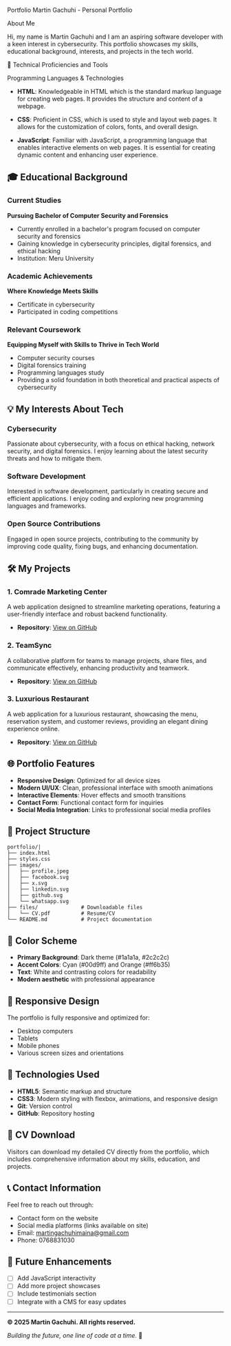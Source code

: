  Portfolio
Martin Gachuhi - Personal Portfolio

 About Me

Hi, my name is Martin Gachuhi and I am an aspiring software developer with a keen interest in cybersecurity. This portfolio showcases my skills, educational background, interests, and projects in the tech world.

 🚀 Technical Proficiencies and Tools

 Programming Languages & Technologies

- **HTML**: Knowledgeable in HTML which is the standard markup language for creating web pages. It provides the structure and content of a webpage.

- **CSS**: Proficient in CSS, which is used to style and layout web pages. It allows for the customization of colors, fonts, and overall design.

- **JavaScript**: Familiar with JavaScript, a programming language that enables interactive elements on web pages. It is essential for creating dynamic content and enhancing user experience.

## 🎓 Educational Background

### Current Studies
**Pursuing Bachelor of Computer Security and Forensics**
- Currently enrolled in a bachelor's program focused on computer security and forensics
- Gaining knowledge in cybersecurity principles, digital forensics, and ethical hacking
- Institution: Meru University

### Academic Achievements
**Where Knowledge Meets Skills**
- Certificate in cybersecurity
- Participated in coding competitions

### Relevant Coursework
**Equipping Myself with Skills to Thrive in Tech World**
- Computer security courses
- Digital forensics training
- Programming languages study
- Providing a solid foundation in both theoretical and practical aspects of cybersecurity

## 💡 My Interests About Tech

### Cybersecurity
Passionate about cybersecurity, with a focus on ethical hacking, network security, and digital forensics. I enjoy learning about the latest security threats and how to mitigate them.

### Software Development
Interested in software development, particularly in creating secure and efficient applications. I enjoy coding and exploring new programming languages and frameworks.

### Open Source Contributions
Engaged in open source projects, contributing to the community by improving code quality, fixing bugs, and enhancing documentation.

## 🛠️ My Projects

### 1. Comrade Marketing Center
A web application designed to streamline marketing operations, featuring a user-friendly interface and robust backend functionality.
- **Repository**: [View on GitHub](https://github.com/Gachuhimartin/Comrade-marketing-center.git)

### 2. TeamSync
A collaborative platform for teams to manage projects, share files, and communicate effectively, enhancing productivity and teamwork.
- **Repository**: [View on GitHub](https://github.com/Gachuhimartin/Teamsync-startup-profile.git)

### 3. Luxurious Restaurant
A web application for a luxurious restaurant, showcasing the menu, reservation system, and customer reviews, providing an elegant dining experience online.
- **Repository**: [View on GitHub](https://github.com/Gachuhimartin/luxuriousrestuarant.git)

## 🌐 Portfolio Features

- **Responsive Design**: Optimized for all device sizes
- **Modern UI/UX**: Clean, professional interface with smooth animations
- **Interactive Elements**: Hover effects and smooth transitions
- **Contact Form**: Functional contact form for inquiries
- **Social Media Integration**: Links to professional social media profiles

## 📁 Project Structure

```
portfolio/|
├── index.html          
├── styles.css          
├── images/             
│   ├── profile.jpeg    
│   ├── facebook.svg    
│   ├── x.svg
│   ├── linkedin.svg
│   ├── github.svg
│   └── whatsapp.svg
├── files/              # Downloadable files
│   └── CV.pdf          # Resume/CV
└── README.md           # Project documentation
```

## 🎨 Color Scheme

- **Primary Background**: Dark theme (#1a1a1a, #2c2c2c)
- **Accent Colors**: Cyan (#00d9ff) and Orange (#ff6b35)
- **Text**: White and contrasting colors for readability
- **Modern aesthetic** with professional appearance

## 📱 Responsive Design

The portfolio is fully responsive and optimized for:
- Desktop computers
- Tablets
- Mobile phones
- Various screen sizes and orientations

## 🔧 Technologies Used

- **HTML5**: Semantic markup and structure
- **CSS3**: Modern styling with flexbox, animations, and responsive design
- **Git**: Version control
- **GitHub**: Repository hosting

## 📄 CV Download

Visitors can download my detailed CV directly from the portfolio, which includes comprehensive information about my skills, education, and projects.

## 📞 Contact Information

Feel free to reach out through:
- Contact form on the website
- Social media platforms (links available on site)
- Email: martingachuhimaina@gmail.com
- Phone: 0768831030

## 🎯 Future Enhancements

- [ ] Add JavaScript interactivity
- [ ] Add more project showcases
- [ ] Include testimonials section
- [ ] Integrate with a CMS for easy updates

---

**© 2025 Martin Gachuhi. All rights reserved.**

*Building the future, one line of code at a time.* 🚀
